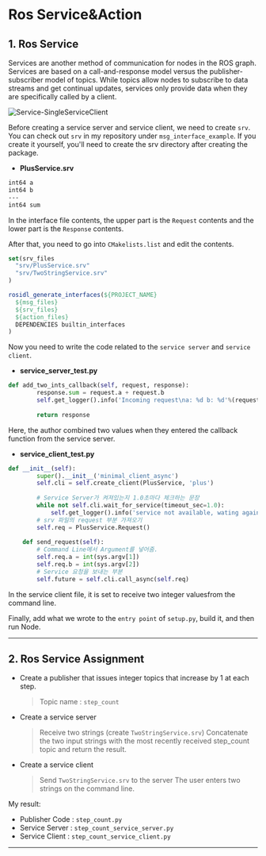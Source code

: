 # Ros Service&Action
## 1. Ros Service
Services are another method of communication for nodes in the ROS graph. Services are based on a call-and-response model versus the publisher-subscriber model of topics. While topics allow nodes to subscribe to data streams and get continual updates, services only provide data when they are specifically called by a client.

![Service-SingleServiceClient](https://github.com/user-attachments/assets/5e012ca1-8fbe-4f38-8919-8c20e279d0ed)

Before creating a service server and service client, we need to create ```srv```.
You can check out ```srv``` in my repository under ```msg_interface_example```. If you create it yourself, you'll need to create the srv directory after creating the package.

- **PlusService.srv**

```bash
int64 a
int64 b
---
int64 sum
```
In the interface file contents, the upper part is the ```Request``` contents and the lower part is the ```Response``` contents.

After that, you need to go into ```CMakelists.list``` and edit the contents.
```CMake
set(srv_files
  "srv/PlusService.srv"
  "srv/TwoStringService.srv"
)
```
```CMake
rosidl_generate_interfaces(${PROJECT_NAME}
  ${msg_files}
  ${srv_files}
  ${action_files}
  DEPENDENCIES builtin_interfaces
)
```
Now you need to write the code related to the ```service server``` and ```service client```.

- **service_server_test.py**
```python
def add_two_ints_callback(self, request, response):
        response.sum = request.a + request.b
        self.get_logger().info('Incoming request\na: %d b: %d'%(request.a, request.b))
        
        return response
```
Here, the author combined two values ​​when they entered the callback function from the service server.

- **service_client_test.py**
```python
def __init__(self):
        super().__init__('minimal_client_async')
        self.cli = self.create_client(PlusService, 'plus')
        
        # Service Server가 켜져있는지 1.0초마다 체크하는 문장 
        while not self.cli.wait_for_service(timeout_sec=1.0):
            self.get_logger().info('service not available, wating again...')
        # srv 파일의 request 부분 가져오기
        self.req = PlusService.Request()
        
    def send_request(self):
        # Command Line에서 Argument를 넣어줌.
        self.req.a = int(sys.argv[1])
        self.req.b = int(sys.argv[2])
        # Service 요청을 보내는 부분
        self.future = self.cli.call_async(self.req)
```
In the service client file, it is set to receive two integer values ​​from the command line.

Finally, add what we wrote to the ```entry point``` of ```setup.py```, build it, and then run Node.

---

## 2. Ros Service Assignment
- Create a publisher that issues integer topics that increase by 1 at each step.
  > Topic name : ```step_count```

- Create a service server
  > Receive two strings (create ```TwoStringService.srv```)
  > Concatenate the two input strings with the most recently received step_count topic and return the result.

- Create a service client
  > Send ```TwoStringService.srv``` to the server
  > The user enters two strings on the command line.

My result: 
- Publisher Code : ```step_count.py```
- Service Server : ```step_count_service_server.py```
- Service Client : ```step_count_service_client.py```
  
---
